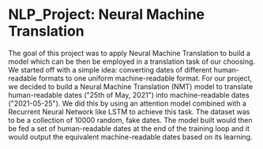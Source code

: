 # NLP_Project: Neural Machine Translation

The goal of this project was to apply Neural Machine Translation to build a model which can be then be employed in a translation task of our choosing. We started off with a simple idea: converting dates of different human-readable formats to one uniform machine-readable format. For our project, we decided to build a Neural Machine Translation (NMT) model to translate human-readable dates ("25th of May, 2021") into machine-readable dates ("2021-05-25"). We did this by using an attention model combined with a Recurrent Neural Network like LSTM to achieve this task. The dataset was to be a collection of 10000 random, fake dates. The model built would then be fed a set of human-readable dates at the end of the training loop and it would output the equivalent machine-readable dates based on its learning.
